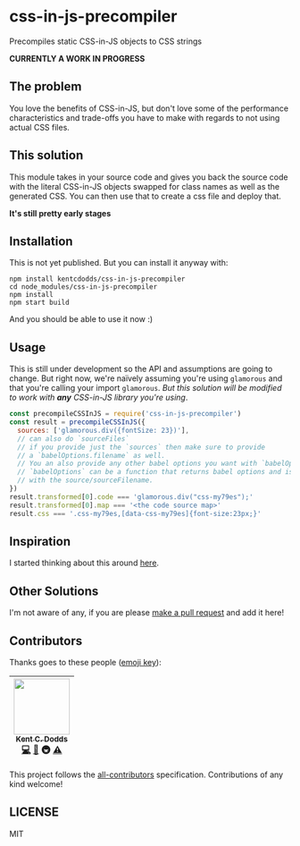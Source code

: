 # css-in-js-precompiler

Precompiles static CSS-in-JS objects to CSS strings

**CURRENTLY A WORK IN PROGRESS**

<!--
WHEN IT'S RELEASED WE CAN COMMENT THIS BACK IN :)
[![Build Status][build-badge]][build]
[![Code Coverage][coverage-badge]][coverage]
[![Dependencies][dependencyci-badge]][dependencyci]
[![version][version-badge]][package]
[![downloads][downloads-badge]][npm-stat]
[![MIT License][license-badge]][LICENSE]

[![All Contributors](https://img.shields.io/badge/all_contributors-1-orange.svg?style=flat-square)](#contributors)
[![PRs Welcome][prs-badge]][prs]
[![Donate][donate-badge]][donate]
[![Code of Conduct][coc-badge]][coc]
[![Roadmap][roadmap-badge]][roadmap]
[![Examples][examples-badge]][examples]

[![Watch on GitHub][github-watch-badge]][github-watch]
[![Star on GitHub][github-star-badge]][github-star]
[![Tweet][twitter-badge]][twitter]
-->

## The problem

You love the benefits of CSS-in-JS, but don't love some of the performance
characteristics and trade-offs you have to make with regards to not using actual
CSS files.

## This solution

This module takes in your source code and gives you back the source code with
the literal CSS-in-JS objects swapped for class names as well as the generated
CSS. You can then use that to create a css file and deploy that.

**It's still pretty early stages**

## Installation

<!--
WHEN IT'S RELEASED WE CAN COMMENT THIS BACK IN.
This module is distributed via [npm][npm] which is bundled with [node][node] and
should be installed as one of your project's `devDependencies`:

```
npm install --save-dev css-in-js-precompiler
```
-->

This is not yet published. But you can install it anyway with:

```
npm install kentcdodds/css-in-js-precompiler
cd node_modules/css-in-js-precompiler
npm install
npm start build
```

And you should be able to use it now :)

## Usage

This is still under development so the API and assumptions are going to change.
But right now, we're naïvely assuming you're using `glamorous` and that you're
calling your import `glamorous`. _But this solution will be modified to work
with **any** CSS-in-JS library you're using_.

```javascript
const precompileCSSInJS = require('css-in-js-precompiler')
const result = precompileCSSInJS({
  sources: ['glamorous.div({fontSize: 23})'],
  // can also do `sourceFiles`
  // if you provide just the `sources` then make sure to provide
  // a `babelOptions.filename` as well.
  // You an also provide any other babel options you want with `babelOptions`
  // `babelOptions` can be a function that returns babel options and is called
  // with the source/sourceFilename.
})
result.transformed[0].code === 'glamorous.div("css-my79es");'
result.transformed[0].map === '<the code source map>'
result.css === '.css-my79es,[data-css-my79es]{font-size:23px;}'
```

## Inspiration

I started thinking about this around [here][inspiration-link].

## Other Solutions

I'm not aware of any, if you are please [make a pull request][prs] and add it
here!

## Contributors

Thanks goes to these people ([emoji key][emojis]):

<!-- ALL-CONTRIBUTORS-LIST:START - Do not remove or modify this section -->
| [<img src="https://avatars.githubusercontent.com/u/1500684?v=3" width="100px;"/><br /><sub>Kent C. Dodds</sub>](https://kentcdodds.com)<br />[💻](https://github.com/kentcdodds/css-in-js-precompiler/commits?author=kentcdodds) [📖](https://github.com/kentcdodds/css-in-js-precompiler/commits?author=kentcdodds) 🚇 [⚠️](https://github.com/kentcdodds/css-in-js-precompiler/commits?author=kentcdodds) |
| :---: |
<!-- ALL-CONTRIBUTORS-LIST:END -->

This project follows the [all-contributors][all-contributors] specification.
Contributions of any kind welcome!

## LICENSE

MIT

[npm]: https://www.npmjs.com/
[node]: https://nodejs.org
[build-badge]: https://img.shields.io/travis/kentcdodds/css-in-js-precompiler.svg?style=flat-square
[build]: https://travis-ci.org/kentcdodds/css-in-js-precompiler
[coverage-badge]: https://img.shields.io/codecov/c/github/kentcdodds/css-in-js-precompiler.svg?style=flat-square
[coverage]: https://codecov.io/github/kentcdodds/css-in-js-precompiler
[dependencyci-badge]: https://dependencyci.com/github/kentcdodds/css-in-js-precompiler/badge?style=flat-square
[dependencyci]: https://dependencyci.com/github/kentcdodds/css-in-js-precompiler
[version-badge]: https://img.shields.io/npm/v/css-in-js-precompiler.svg?style=flat-square
[package]: https://www.npmjs.com/package/css-in-js-precompiler
[downloads-badge]: https://img.shields.io/npm/dm/css-in-js-precompiler.svg?style=flat-square
[npm-stat]: http://npm-stat.com/charts.html?package=css-in-js-precompiler&from=2016-04-01
[license-badge]: https://img.shields.io/npm/l/css-in-js-precompiler.svg?style=flat-square
[license]: https://github.com/kentcdodds/css-in-js-precompiler/blob/master/other/LICENSE
[prs-badge]: https://img.shields.io/badge/PRs-welcome-brightgreen.svg?style=flat-square
[prs]: http://makeapullrequest.com
[donate-badge]: https://img.shields.io/badge/$-support-green.svg?style=flat-square
[donate]: http://kcd.im/donate
[coc-badge]: https://img.shields.io/badge/code%20of-conduct-ff69b4.svg?style=flat-square
[coc]: https://github.com/kentcdodds/css-in-js-precompiler/blob/master/other/CODE_OF_CONDUCT.md
[roadmap-badge]: https://img.shields.io/badge/%F0%9F%93%94-roadmap-CD9523.svg?style=flat-square
[roadmap]: https://github.com/kentcdodds/css-in-js-precompiler/blob/master/other/ROADMAP.md
[examples-badge]: https://img.shields.io/badge/%F0%9F%92%A1-examples-8C8E93.svg?style=flat-square
[examples]: https://github.com/kentcdodds/css-in-js-precompiler/blob/master/other/EXAMPLES.md
[github-watch-badge]: https://img.shields.io/github/watchers/kentcdodds/css-in-js-precompiler.svg?style=social
[github-watch]: https://github.com/kentcdodds/css-in-js-precompiler/watchers
[github-star-badge]: https://img.shields.io/github/stars/kentcdodds/css-in-js-precompiler.svg?style=social
[github-star]: https://github.com/kentcdodds/css-in-js-precompiler/stargazers
[twitter]: https://twitter.com/intent/tweet?text=Check%20out%20css-in-js-precompiler!%20https://github.com/kentcdodds/css-in-js-precompiler%20%F0%9F%91%8D
[twitter-badge]: https://img.shields.io/twitter/url/https/github.com/kentcdodds/css-in-js-precompiler.svg?style=social
[emojis]: https://github.com/kentcdodds/all-contributors#emoji-key
[all-contributors]: https://github.com/kentcdodds/all-contributors
[inspiration-link]: https://github.com/paypal/glamorous/issues/43#issuecomment-294153104
